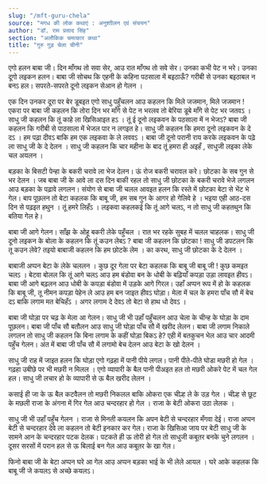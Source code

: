 ```yaml
---
slug: "/mft-guru-chela"
source: "मगध की लोक कथाएं : अनुशाीलन एवं संचयन"
author: "डॉ. राम प्रसाद सिंह"
section: "अलौकिक चमत्‍कार कथा"
title: "गुरु गुड़ चेला चीनी"
---
```

एगो हलन बाबा जी। दिन माँगथ तो सवा सेर, आउ रात माँगथ तो सवे सेर। उनका कभी पेट न भरे। उनका दूगो लइकन हलन। बाबा जी सोचथ कि एहनी के कहिना पठसाला में बइठाऊँ? गरीबी से उनका बइठाबल न बनऽ हल। सपरते-सपरते दूनो लइकन सेआन हो गेलन । 

एक दिन उनकर दूरा पर बेर डूबइत एगो साधु पहुँचलन आउ कहलन कि मिले जजमान, मिले जजमान ! एकरा पर बाबा जी कहलन कि तोरा दिन भर माँगे से पेट न भरलव तो बेरिया डूबे माँगे से पेट भर जतवऽ । साधु जी कहलन कि तूं काहे ला खिसिआइत हऽ । तूं ई दूनो लइकवन के पठसाला में न भेजऽ? बाबा जी कहलन कि गरीबी से पाठसाला में भेजल पार न लगइत हे। साधु जी कहलन कि हमरा दूनो लइकवन के दे दऽ । हम पढ़ा दीवऽ बाकि हम एक लइकवा के ले लववऽ । बाबा जी दूनो परानी राय करके लइकवन के पढ़े ला साधु जी के दे देलन । साधु जी कहलन कि चार महीना के बाद तूं हमरा ही अइहँ , साधुजी लइका लेके चल अयलन । 

बड़का के बिसटी पेन्हा के बकरी चरावे ला भेज देलन। ऊं रोज बकरी चरावल करे। छोटका के सब गुन से भर देलन । जब बाबा जी के आवे ला दस दिन बाकी रहल तो साधु जी छोटका के बकरी चरावे भेजे लगलन आउ बड़का के पढ़ावे लगलन। संयोग से बाबा जी चलल आवइत हलन कि रस्ते में छोटका बेटा से भेंट भे गेल। बाप पूछलन तो बेटा कहलक कि बाबू जी, हम सब गुन के आगर हो गेलिवे हे । भइया एही आठ-दस दिन से पढ़इत हथुन । तूं हमरे लिहँऽ । लइकवा कहलकई कि तूं आगे चलऽ, न तो साधु जी कहतथुन कि बतिया गेल हे। 

बाबा जी आगे गेलन। साँझ के ओहू बकरी लेके पहुँचल । रात भर रहके सुबह में चलल चाहलक। साधु जी दूनो लइकन के बोला के कहलन कि तूं कउन लेबऽ ? बाबा जी कहलन कि छोटका ! साधु जी डपटलन कि तू कउन लेवे? तइयो बाबाजी कहलन कि हम छोटके लेम । का करथ, साधु जी छोटका के दे देलन । 

बाबाजी अप्पन बेटा के लेके चललन । कुछ दूर गेला पर बेटा कहलक कि बाबू जी बाबू जी ! कुछ कमइत चलऽ । बेटवा बोलल कि तूं आगे चलऽ आउ हम बंडोवा बन के धोबी के बढ़ियाँ कपड़ा उड़ा लावइत हीवऽ। बाबा जी आगे बढ़लन आउ धोबी के कपड़ा बंडोवा में उड़के आगे गिरल। उहाँ अप्पन रूप में हो के कहलक कि बाबू जी, तू नीमन कपड़ा पेहेन ले आउ हम बन जाइत हीवऽ घोड़ा। मेला में चल के हमरा पाँच सौ में बेच दऽ बाकि लगाम मत बेचिहँऽ । अगर लगाम दे देवऽ तो बेटा से हाथ धो देवऽ । 

बाबा जी घोड़ा पर चढ़ के मेला आ गेलन। साधु जी भी उहाँ पहुँचलन आउ चेला के चीन्ह के घोड़ा के दाम पूछलन। बाबा जी पाँच सौ बतौलन आउ साधु जी घोड़ा पाँच सौ में खरीद लेलन। बाबा जी लगाम निकाले लगलन तो साधु जी कहलन कि बिना लगाम के कहीं घोड़ा बिकऽ हे? एही में बतकुचन भेल आउ चार आदमी पहुँच गेलन। अंत में बाबा जी पाँच सौ में लगामो बेच देलन आउ बेटा के खो देलन । 

साधु जी राह में जाइत हलन कि घोड़ा एगो गढ़हा में पानी पीये लगल। पानी पीते-पीते घोडा मछरी हो गेल । गढ़हा उबीछे पर भी मछरी न मिलल । एगो व्यापारी के बैल पानी पीअइत हल तो मछरी ओकरे पेट में चल गेल हल। साधु जी लचार हो के व्यापारी से ऊ बैल खरीद लेलन । 

कसाई ही जा के ऊ बैल कटवैलन तो मछरी निकलल बाकि ओकरा एक चील्ह ले के उड़ गेल । चील्ह से छूट के मछली राजा के अंगना में गिर गेल आउ चन्दरहार हो गेल । राजा के बेटी ओकरा उठा लेलक । 

साधु जी भी उहाँ पहुँच गेलन । राजा से मिनती कयलन कि अपन बेटी से चन्दरहार मँगवा देई। राजा अप्पन बेटी से चन्दरहार देवे ला कहलन तो बेटी इनकार कर गेल। राजा के खिसिआ जाय पर बेटी साधु जी के सामने आन के चन्दरहार पटक देलक। पटकते ही ऊ तोरी हो गेल तो साधुजी कबूतर बनके चुने लगलन । दूसर सरसों में परान हल से ऊ बिलाई बन गेल आउ कबूतर के खा गेल। 

फिनो बाबा जी के बेटा अप्पन घरे आ गेल आउ अप्पन बड़का भाई के भी लेले आयल । घरे आके कहलक कि बाबू जी जे कयलऽ से अच्छे कयलऽ। 

